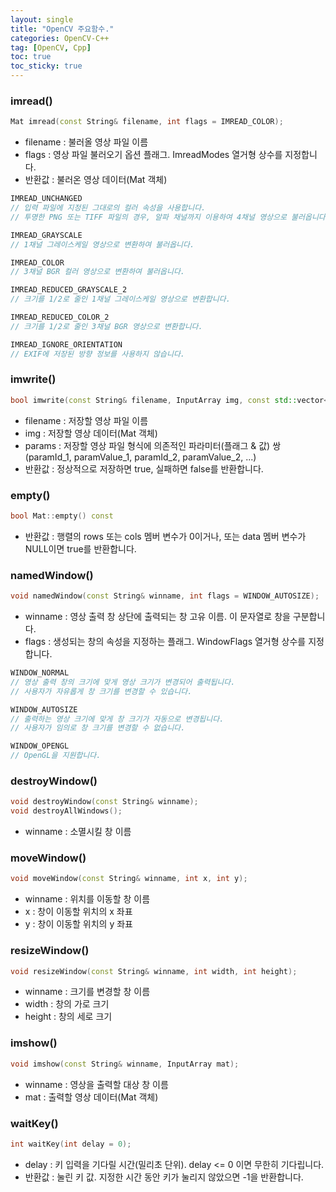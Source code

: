 ```yaml
---
layout: single
title: "OpenCV 주요함수."
categories: OpenCV-C++
tag: [OpenCV, Cpp]
toc: true
toc_sticky: true
---
```

### imread()  
```c++
Mat imread(const String& filename, int flags = IMREAD_COLOR);
```
- filename : 불러올 영상 파일 이름  
- flags : 영상 파일 불러오기 옵션 플래그. ImreadModes 열거형 상수를 지정합니다.  
- 반환값 : 불러온 영상 데이터(Mat 객체)  

```c++
IMREAD_UNCHANGED
// 입력 파일에 지정된 그대로의 컬러 속성을 사용합니다.  
// 투명한 PNG 또는 TIFF 파일의 경우, 알파 채널까지 이용하여 4채널 영상으로 불러옵니다.  

IMREAD_GRAYSCALE
// 1채널 그레이스케일 영상으로 변환하여 불러옵니다.  

IMREAD_COLOR
// 3채널 BGR 컬러 영상으로 변환하여 불러옵니다.  

IMREAD_REDUCED_GRAYSCALE_2
// 크기를 1/2로 줄인 1채널 그레이스케일 영상으로 변환합니다.  

IMREAD_REDUCED_COLOR_2
// 크기를 1/2로 줄인 3채널 BGR 영상으로 변환합니다.  

IMREAD_IGNORE_ORIENTATION
// EXIF에 저장된 방향 정보를 사용하지 않습니다.  
```
### imwrite()  
```c++
bool imwrite(const String& filename, InputArray img, const std::vector<int>& params = std::vector<int>());
```
- filename : 저장할 영상 파일 이름
- img : 저장할 영상 데이터(Mat 객체)
- params : 저장할 영상 파일 형식에 의존적인 파라미터(플래그 & 값) 쌍  
(paramId_1, paramValue_1, paramId_2, paramValue_2, ...)
- 반환값 : 정상적으로 저장하면 true, 실패하면 false를 반환합니다.  

### empty()  
```c++
bool Mat::empty() const
```
- 반환값 : 행렬의 rows 또는 cols 멤버 변수가 0이거나, 또는 data 멤버 변수가 NULL이면 true를 반환합니다.  

### namedWindow()  
```c++
void namedWindow(const String& winname, int flags = WINDOW_AUTOSIZE);
```
- winname : 영상 출력 창 상단에 출력되는 창 고유 이름. 이 문자열로 창을 구분합니다.  
- flags : 생성되는 창의 속성을 지정하는 플래그. WindowFlags 열거형 상수를 지정합니다.  

```c++
WINDOW_NORMAL
// 영상 출력 창의 크기에 맞게 영상 크기가 변경되어 출력됩니다.  
// 사용자가 자유롭게 창 크기를 변경할 수 있습니다.  

WINDOW_AUTOSIZE
// 출력하는 영상 크기에 맞게 창 크기가 자동으로 변경됩니다.  
// 사용자가 임의로 창 크기를 변경할 수 없습니다.  

WINDOW_OPENGL
// OpenGL을 지원합니다.  
```
### destroyWindow()  
```c++
void destroyWindow(const String& winname);
void destroyAllWindows();
```
- winname : 소멸시킬 창 이름  

### moveWindow()
```c++
void moveWindow(const String& winname, int x, int y);
```
- winname : 위치를 이동할 창 이름  
- x : 창이 이동할 위치의 x 좌표  
- y : 창이 이동할 위치의 y 좌표  

### resizeWindow()
```c++
void resizeWindow(const String& winname, int width, int height);
```
- winname : 크기를 변경할 창 이름  
- width : 창의 가로 크기  
- height : 창의 세로 크기  

### imshow()
```c++
void imshow(const String& winname, InputArray mat);
```
- winname : 영상을 출력할 대상 창 이름  
- mat : 출력할 영상 데이터(Mat 객체)  

### waitKey()
```c++
int waitKey(int delay = 0);
```
- delay : 키 입력을 기다릴 시간(밀리초 단위). delay <= 0 이면 무한히 기다립니다.  
- 반환값 : 눌린 키 값. 지정한 시간 동안 키가 눌리지 않았으면 -1을 반환합니다.  